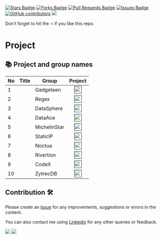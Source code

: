 <a href="https://github.com/drshahizan/special-topic-data-engineering/stargazers"><img src="https://img.shields.io/github/stars/drshahizan/special-topic-data-engineering" alt="Stars Badge"/></a>
<a href="https://github.com/drshahizan/special-topic-data-engineering/network/members"><img src="https://img.shields.io/github/forks/drshahizan/special-topic-data-engineering" alt="Forks Badge"/></a>
<a href="https://github.com/drshahizan/special-topic-data-engineering/pulls"><img src="https://img.shields.io/github/issues-pr/drshahizan/special-topic-data-engineering" alt="Pull Requests Badge"/></a>
<a href="https://github.com/drshahizan/special-topic-data-engineering/issues"><img src="https://img.shields.io/github/issues/drshahizan/special-topic-data-engineering" alt="Issues Badge"/></a>
<a href="https://github.com/drshahizan/special-topic-data-engineering/graphs/contributors"><img alt="GitHub contributors" src="https://img.shields.io/github/contributors/drshahizan/special-topic-data-engineering?color=2b9348"></a>
![](https://visitor-badge.glitch.me/badge?page_id=drshahizan/special-topic-data-engineering)

Don't forget to hit the :star: if you like this repo.

# Project

## 📚 Project and group names

| No | Title | Group |  Project | 
| ----- | ----- | ------ | :------: | 
| 1 |  | Gadgeteen | <a href="" ><img src="../../images/task.png" width="24px" height="24px" ></a> |
| 2 |  | Regex |<a href="" ><img src="../../images/task.png" width="24px" height="24px" ></a> |
| 3 |  | DataSphere |<a href="" ><img src="../../images/task.png" width="24px" height="24px" ></a> |
| 4 |  | DataAce |<a href="" ><img src="../../images/task.png" width="24px" height="24px" ></a> |
| 5 |  | MichelinStar |<a href="" ><img src="../../images/task.png" width="24px" height="24px" ></a> |
| 6 |  | StaticIP |<a href="" ><img src="../../images/task.png" width="24px" height="24px" ></a> |
| 7 |  | Noctua|<a href="" ><img src="../../images/task.png" width="24px" height="24px" ></a> |
| 8 |  | Rivertion |<a href="" ><img src="../../images/task.png" width="24px" height="24px" ></a> |
| 9 |  | CodeX|<a href="" ><img src="../../images/task.png" width="24px" height="24px" ></a> |
| 10 |  | ZytrecDB|<a href="" ><img src="../../images/task.png" width="24px" height="24px" ></a> |

## Contribution 🛠️
Please create an [Issue](https://github.com/drshahizan/special-topic-data-engineering/issues) for any improvements, suggestions or errors in the content.

You can also contact me using [Linkedin](https://www.linkedin.com/in/drshahizan/) for any other queries or feedback.

![](https://komarev.com/ghpvc/?username=drshahizan&label=Views&color=0e75b6&style=flat)
![](https://hit.yhype.me/github/profile?user_id=81284918)
